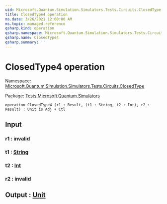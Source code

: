 ```yaml
---
uid: Microsoft.Quantum.Simulation.Simulators.Tests.Circuits.ClosedType.ClosedType4
title: ClosedType4 operation
ms.date: 3/26/2021 12:00:00 AM
ms.topic: managed-reference
qsharp.kind: operation
qsharp.namespace: Microsoft.Quantum.Simulation.Simulators.Tests.Circuits.ClosedType
qsharp.name: ClosedType4
qsharp.summary: ''
---
```


# ClosedType4 operation

Namespace: [Microsoft.Quantum.Simulation.Simulators.Tests.Circuits.ClosedType](xref:Microsoft.Quantum.Simulation.Simulators.Tests.Circuits.ClosedType)

Package: [Tests.Microsoft.Quantum.Simulators](https://nuget.org/packages/Tests.Microsoft.Quantum.Simulators)




```qsharp
operation ClosedType4 (r1 : Result, (t1 : String, t2 : Int), r2 : Result) : Unit is Adj + Ctl
```


## Input

### r1 : __invalid<Result>__




### t1 : [String](xref:microsoft.quantum.lang-ref.string)




### t2 : [Int](xref:microsoft.quantum.lang-ref.int)




### r2 : __invalid<Result>__





## Output : [Unit](xref:microsoft.quantum.lang-ref.unit)

